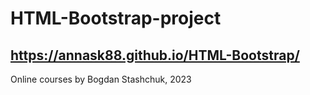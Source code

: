 # HTML-Bootstrap-project
## https://annask88.github.io/HTML-Bootstrap/
Online courses by Bogdan Stashchuk, 2023

